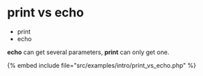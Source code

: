 # print vs echo


* print
* echo



**echo** can get several parameters, **print** can only get one.

{% embed include file="src/examples/intro/print_vs_echo.php" %}



